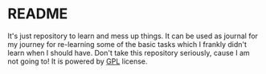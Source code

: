 # README

It's just repository to learn and mess up things.
It can be used as journal for my journey for re-learning some of the basic tasks which I frankly didn't learn when I should have.
Don't take this repository seriously, cause I am not going to!
It is powered by [GPL](https://www.gnu.org/licenses/gpl-3.0.en.html) license. 
